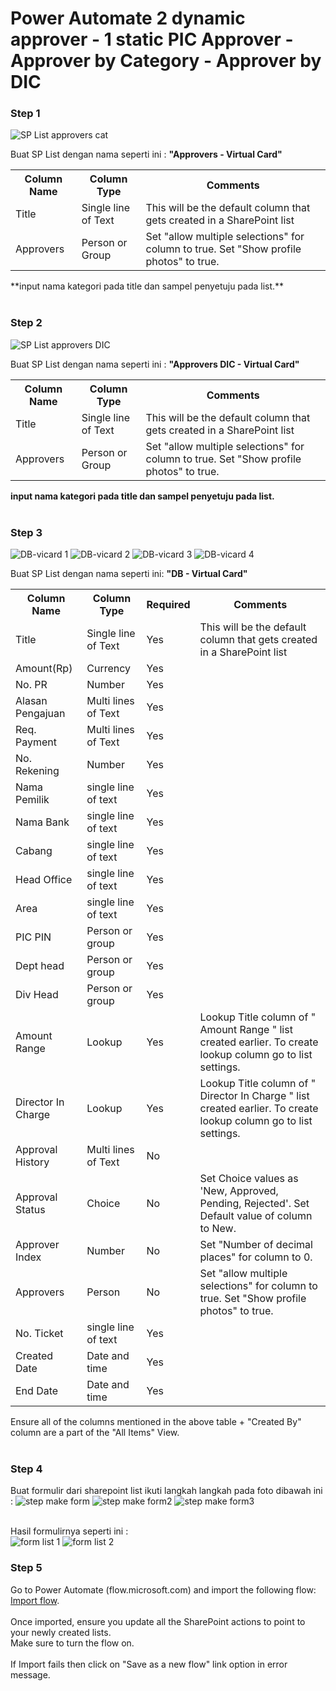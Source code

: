 

# Power Automate 2 dynamic approver - 1 static PIC Approver - Approver by Category - Approver by DIC
### Step 1

![SP List approvers cat](https://github.com/user-attachments/assets/e979eb0f-1d12-4bf6-9171-fcc75e2125fb)

Buat SP List dengan nama seperti ini : **"Approvers - Virtual Card"**

<table>
  <th>Column Name</th>  <th>Column Type</th>  <th>Comments</th> 
  <tr> <td>Title</td>  <td>Single line of Text</td> <td>This will be the default column that gets created in a SharePoint list</td> </tr>
  <tr> <td>Approvers</td>  <td>Person or Group</td> <td> Set "allow multiple selections" for column to true. Set "Show profile photos" to true.</td> </tr>
</table>
**input nama kategori pada title dan sampel penyetuju pada list.** <br><br> 

### Step 2

![SP List approvers DIC](https://github.com/user-attachments/assets/83b55502-bb8c-424d-812b-6cbe854025c7)

Buat SP List dengan nama seperti ini : **"Approvers DIC - Virtual Card"**

<table>
  <th>Column Name</th>  <th>Column Type</th>  <th>Comments</th> 
  <tr> <td>Title</td>  <td>Single line of Text</td> <td>This will be the default column that gets created in a SharePoint list</td> </tr>
  <tr> <td>Approvers</td>  <td>Person or Group</td> <td> Set "allow multiple selections" for column to true. Set "Show profile photos" to true.</td> </tr>
</table>

**input nama kategori pada title dan sampel penyetuju pada list.** <br><br> 




### Step 3
![DB-vicard 1](https://github.com/user-attachments/assets/8e5ac629-2f39-4eb7-9467-cd61d5840fd7)
![DB-vicard 2](https://github.com/user-attachments/assets/a77c6872-9dc0-47b6-b4af-c5aacc4f6c7a)
![DB-vicard 3](https://github.com/user-attachments/assets/3ff48caf-a3e8-4b64-8852-cd800e1fb5e4)
![DB-vicard 4](https://github.com/user-attachments/assets/f05ea620-3c37-4516-9a9c-1e0e8ccdb541)

Buat SP List dengan nama seperti ini:  **"DB - Virtual Card"**

<table>
  <th>Column Name</th>  <th>Column Type</th>    <th>Required</th> <th>Comments</th> 
  <tr> <td>Title</td>  <td>Single line of Text</td> <td>Yes</td><td>This will be the default column that gets created in a SharePoint list</td> </tr>
<tr> <td>Amount(Rp)</td>  <td>Currency</td> <td>Yes</td><td>  </td> </tr>
<tr> <td>No. PR</td>  <td>Number</td> <td>Yes</td><td>  </td> </tr>
<tr> <td>Alasan Pengajuan</td>  <td>Multi lines of Text</td> <td>Yes</td><td>  </td> </tr> 
<tr> <td>Req. Payment</td>  <td>Multi lines of Text</td> <td>Yes</td><td>  </td> </tr>  
<tr> <td>No. Rekening</td>  <td>Number</td> <td>Yes</td><td>  </td> </tr>
<tr> <td>Nama Pemilik</td>  <td>single line of text</td> <td>Yes</td><td>  </td> </tr>
<tr> <td>Nama Bank</td>  <td>single line of text</td> <td>Yes</td><td>  </td> </tr>
<tr> <td>Cabang</td>  <td>single line of text</td> <td>Yes</td><td>  </td> </tr>
<tr> <td>Head Office</td>  <td>single line of text</td> <td>Yes</td><td>  </td> </tr>
<tr> <td>Area</td>  <td>single line of text</td> <td>Yes</td><td>  </td> </tr>
<tr> <td>PIC PIN</td>  <td>Person or group</td> <td>Yes</td><td>  </td> </tr>
<tr> <td>Dept head</td>  <td>Person or group</td> <td>Yes</td><td>  </td> </tr>
<tr> <td>Div Head</td>  <td>Person or group</td> <td>Yes</td><td>  </td> </tr>
<tr> <td> Amount Range </td>  <td>Lookup</td><td>Yes</td> <td> Lookup Title column of " Amount Range " list created earlier. To create lookup column go to list settings.  </td> </tr>
<tr> <td> Director In Charge </td>  <td>Lookup</td><td>Yes</td> <td> Lookup Title column of " Director In Charge " list created earlier. To create lookup column go to list settings.  </td> </tr>
<tr> <td>Approval History</td>  <td>Multi lines of Text</td><td>No</td>  <td>  </td> </tr>
<tr> <td>Approval Status</td>  <td>Choice</td><td>No</td> <td> Set Choice values as 'New, Approved, Pending, Rejected'. Set Default value of column to New. </td> </tr>
<tr> <td>Approver Index</td>  <td>Number</td> <td>No</td> <td> Set "Number of decimal places" for column to 0. </td> </tr>
<tr> <td>Approvers</td>  <td>Person</td> <td>No</td> <td> Set "allow multiple selections" for column to true. Set "Show profile photos" to true. </td> </tr>
<tr> <td>No. Ticket</td>  <td>single line of text</td> <td>Yes</td><td>  </td> </tr>
<tr> <td>Created Date</td>  <td>Date and time</td> <td>Yes</td><td>  </td> </tr>
<tr> <td>End Date</td>  <td>Date and time</td> <td>Yes</td><td>  </td> </tr>
</table>

Ensure all of the columns mentioned in the above table + "Created By" column are a part of the "All Items" View. <br> <br> 

### Step 4
Buat formulir dari sharepoint list ikuti langkah langkah pada foto dibawah ini :
![step make form](https://github.com/user-attachments/assets/755b3525-1835-48fd-955f-763b9e1f54a9)
![step make form2](https://github.com/user-attachments/assets/7713fed0-7243-4b25-9bfa-2b2c86c87700)
![step make form3](https://github.com/user-attachments/assets/0e785469-1cae-489c-91f4-b1319327bf79) <br><br>

Hasil formulirnya seperti ini : <br>
![form list 1](https://github.com/user-attachments/assets/8893fc52-20ad-48ea-b460-ba8244493d1e)
![form list 2](https://github.com/user-attachments/assets/c096a63b-d05b-48a7-bf99-5c9de89fc823)



### Step 5
Go to Power Automate (flow.microsoft.com) and import the following flow:<br> 
[Import flow](https://github.com/xuburjaya2/PowerAutomateApprovalSequential-MultiApprovers/blob/master/Flow%20Approval/Approval%20sequential%20with%20Formsharepointlist-email-attachment.zip). <br> <br>
Once imported, ensure you update all the SharePoint actions to point to your newly created lists.  <br> 
Make sure to turn the flow on.<br><br>
If Import fails then click on "Save as a new flow" link option in error message.
